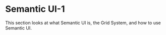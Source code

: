 # Semantic UI-1

This section looks at what Semantic UI is, the Grid System, and how to use Semantic UI.